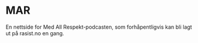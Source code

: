 # MAR
En nettside for Med All Respekt-podcasten, som forhåpentligvis kan bli lagt ut på rasist.no en gang.
